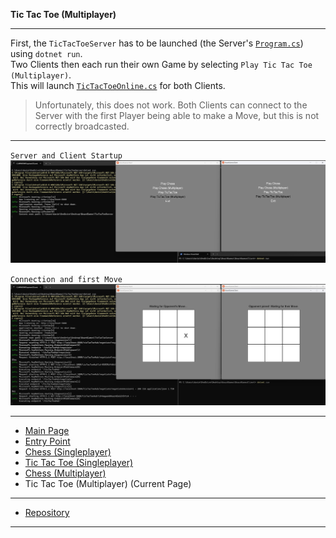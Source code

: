 **Tic Tac Toe (Multiplayer)**

---

First, the `TicTacToeServer` has to be launched (the Server's [`Program.cs`](../../BoardGames/TicTacToeServer/Program.cs)) using `dotnet run`.\
Two Clients then each run their own Game by selecting
`Play Tic Tac Toe (Multiplayer)`. \
This will launch [`TicTacToeOnline.cs`](../../BoardGames/BoardGamesClient/TicTacToeOnline.cs) for both Clients.

> Unfortunately, this does not work. Both Clients can connect to the Server with the first Player being able to make a Move, but this is not correctly broadcasted.

---

`Server and Client Startup`
![The Server and both Clients are started](../../Resources/Images/08_ttto_clients_server.jpg)

`Connection and first Move`
![The Players are connected and the first Player makes a Move](../../Resources/Images/09_ttto_gameplay.jpg)

---

- [Main Page](../Pages/ENTRY.md)
- [Entry Point](./ENTRY.md)
- [Chess (Singleplayer)](./CHESS.md)
- [Tic Tac Toe (Singleplayer)](./TTT.md)
- [Chess (Multiplayer)](.CHESSMP.md)
- Tic Tac Toe (Multiplayer) (Current Page)

---

- [Repository](../../)

---